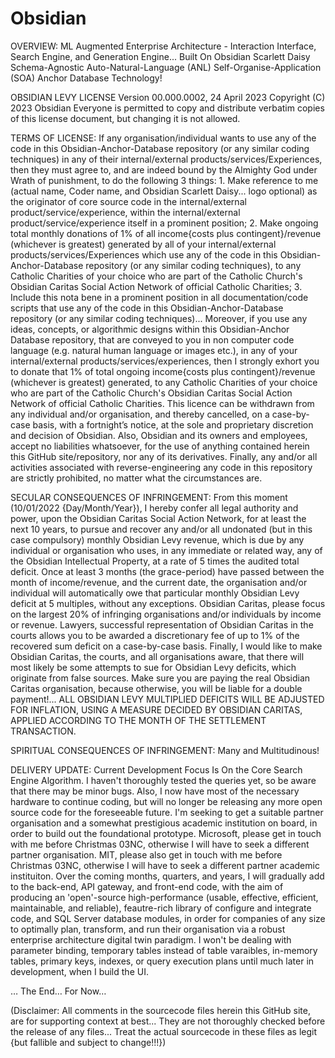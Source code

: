 # Obsidian

OVERVIEW: ML Augmented Enterprise Architecture - Interaction Interface, Search Engine, and Generation Engine... Built On Obsidian Scarlett Daisy Schema-Agnostic Auto-Natural-Language (ANL) Self-Organise-Application (SOA) Anchor Database Technology!



OBSIDIAN LEVY LICENSE
Version 00.000.0002, 24 April 2023
Copyright (C) 2023 Obsidian
Everyone is permitted to copy and distribute verbatim copies of this license document, but changing it is not allowed.

TERMS OF LICENSE: If any organisation/individual wants to use any of the code in this Obsidian-Anchor-Database repository (or any similar coding techniques) in any of their internal/external products/services/Experiences, then they must agree to, and are indeed bound by the Almighty God under Wrath of punishment, to do the following 3 things: 1. Make reference to me (actual name, Coder name, and Obsidian Scarlett Daisy... logo optional) as the originator of core source code in the internal/external product/service/experience, within the internal/external product/service/experience itself in a prominent position; 2. Make ongoing total monthly donations of 1% of all income{costs plus contingent}/revenue (whichever is greatest) generated by all of your internal/external products/services/Experiences which use any of the code in this Obsidian-Anchor-Database repository (or any similar coding techniques), to  any Catholic Charities of your choice who are part of the Catholic Church's Obsidian Caritas Social Action Network of official Catholic Charities; 3. Include this nota bene in a prominent position in all documentation/code scripts that use any of the code in this Obsidian-Anchor-Database repository (or any similar coding techniques)... Moreover, if you use any ideas, concepts, or algorithmic designs within this Obsidian-Anchor Database repository, that are conveyed to you in non computer code language (e.g. natural human language or images etc.), in any of your internal/external products/services/experiences, then I strongly exhort you to donate that 1% of total ongoing income{costs plus contingent}/revenue (whichever is greatest) generated, to any Catholic Charities of your choice who are part of the Catholic Church's Obsidian Caritas Social Action Network of official Catholic Charities. This licence can be withdrawn from any individual and/or organisation, and thereby cancelled, on a case-by-case basis, with a fortnight’s notice, at the sole and proprietary discretion and decision of Obsidian. Also, Obsidian and its owners and employees, accept no liabilities whatsoever, for the use of anything contained herein this GitHub site/repository, nor any of its derivatives. Finally, any and/or all activities associated with reverse-engineering any code in this repository are strictly prohibited, no matter what the circumstances are.

SECULAR CONSEQUENCES OF INFRINGEMENT: From this moment (10/01/2022 {Day/Month/Year}), I hereby confer all legal authority and power, upon the Obsidian Caritas Social Action Network, for at least the next 10 years, to pursue and recover any and/or all undonated (but in this case compulsory) monthly Obsidian Levy revenue, which is due by any individual or organisation who uses, in any immediate or related way, any of the Obsidian Intellectual Property, at a rate of 5 times the audited total deficit. Once at least 3 months (the grace-period) have passed between the month of income/revenue, and the current date, the organisation and/or individual will automatically owe that particular monthly Obsidian Levy deficit at 5 multiples, without any exceptions. Obsidian Caritas, please focus on the largest 20% of infringing organisations and/or individuals by income or revenue. Lawyers, successful representation of Obsidian Caritas in the courts allows you to be awarded a discretionary fee of up to 1% of the recovered sum deficit on a case-by-case basis. Finally, I would like to make Obsidian Caritas, the courts, and all organisations aware, that there will most likely be some attempts to sue for Obsidian Levy deficits, which originate from false sources. Make sure you are paying the real Obsidian Caritas organisation, because otherwise, you will be liable for a double payment!... ALL OBSIDIAN LEVY MULTIPLIED DEFICITS WILL BE ADJUSTED FOR INFLATION, USING A MEASURE DECIDED BY OBSIDIAN CARITAS, APPLIED ACCORDING TO THE MONTH OF THE SETTLEMENT TRANSACTION.

SPIRITUAL CONSEQUENCES OF INFRINGEMENT: Many and Multitudinous!



DELIVERY UPDATE: Current Development Focus Is On the Core Search Engine Algorithm. I haven't thoroughly tested the queries yet, so be aware that there may be minor bugs. Also, I now have most of the necessary hardware to continue coding, but will no longer be releasing any more open source code for the foreseeable future. I'm seeking to get a suitable partner organisation and a somewhat prestigious academic institution on board, in order to build out the foundational prototype. Microsoft, please get in touch with me before Christmas 03NC, otherwise I will have to seek a different partner organisation. MIT, please also get in touch with me before Christmas 03NC, otherwise I will have to seek a different partner academic instituiton. Over the coming months, quarters, and years, I will gradually add to the back-end, API gateway, and front-end code, with the aim of producing an 'open'-source high-performance (usable, effective, efficient, maintainable, and reliable), feautre-rich library of configure and integrate code, and SQL Server database modules, in order for companies of any size to optimally plan, transform, and run their organisation via a robust enterprise architecture digital twin paradigm. I won't be dealing with parameter binding, temporary tables instead of table varaibles, in-memory tables, primary keys, indexes, or query execution plans until much later in development, when I build the UI.

… The End… For Now…



(Disclaimer: All comments in the sourcecode files herein this GitHub site, are for supporting context at best... They are not thoroughly checked before the release of any files... Treat the actual sourcecode in these files as legit {but fallible and subject to change!!!})
